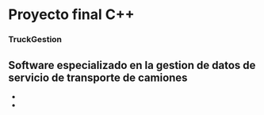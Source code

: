 # Proyecto final C++
### TruckGestion 

Software especializado en la gestion de datos de servicio de transporte de camiones
-
-
-

